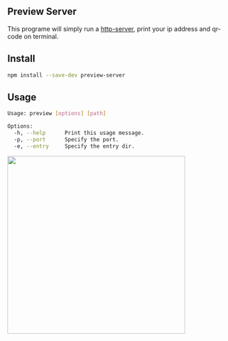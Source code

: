 ## Preview Server

This programe will simply run a [http-server](https://github.com/indexzero/http-server), print your ip address and qr-code on terminal.

## Install

```bash
npm install --save-dev preview-server
```

## Usage

```bash
Usage: preview [options] [path]

Options:
  -h, --help      Print this usage message.
  -p, --port      Specify the port.
  -e, --entry     Specify the entry dir.
```

<img src="https://cloud.githubusercontent.com/assets/174891/23889207/cad1a966-08c6-11e7-93f3-60347f12204a.png" width="400" />